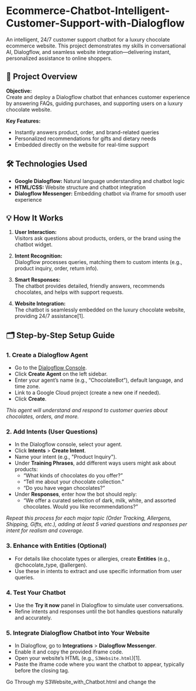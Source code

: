 # Ecommerce-Chatbot-Intelligent-Customer-Support-with-Dialogflow

An intelligent, 24/7 customer support chatbot for a luxury chocolate ecommerce website. This project demonstrates my skills in conversational AI, Dialogflow, and seamless website integration—delivering instant, personalized assistance to online shoppers.

## 🚀 Project Overview

**Objective:**  
Create and deploy a Dialogflow chatbot that enhances customer experience by answering FAQs, guiding purchases, and supporting users on a luxury chocolate website.

**Key Features:**
- Instantly answers product, order, and brand-related queries
- Personalized recommendations for gifts and dietary needs
- Embedded directly on the website for real-time support

## 🛠️ Technologies Used

- **Google Dialogflow:** Natural language understanding and chatbot logic
- **HTML/CSS:** Website structure and chatbot integration
- **Dialogflow Messenger:** Embedding chatbot via iframe for smooth user experience

## 💡 How It Works

1. **User Interaction:**  
   Visitors ask questions about products, orders, or the brand using the chatbot widget.

2. **Intent Recognition:**  
   Dialogflow processes queries, matching them to custom intents (e.g., product inquiry, order, return info).

3. **Smart Responses:**  
   The chatbot provides detailed, friendly answers, recommends chocolates, and helps with support requests.

4. **Website Integration:**  
   The chatbot is seamlessly embedded on the luxury chocolate website, providing 24/7 assistance[1].

## 🗂️ Step-by-Step Setup Guide

### 1. Create a Dialogflow Agent

- Go to the [Dialogflow Console](https://dialogflow.cloud.google.com/).
- Click **Create Agent** on the left sidebar.
- Enter your agent’s name (e.g., “ChocolateBot”), default language, and time zone.
- Link to a Google Cloud project (create a new one if needed).
- Click **Create**.

*This agent will understand and respond to customer queries about chocolates, orders, and more.*

### 2. Add Intents (User Questions)

- In the Dialogflow console, select your agent.
- Click **Intents** > **Create Intent**.
- Name your intent (e.g., "Product Inquiry").
- Under **Training Phrases**, add different ways users might ask about products:
    - “What kinds of chocolates do you offer?”
    - “Tell me about your chocolate collection.”
    - “Do you have vegan chocolates?”
- Under **Responses**, enter how the bot should reply:
    - “We offer a curated selection of dark, milk, white, and assorted chocolates. Would you like recommendations?”

*Repeat this process for each major topic (Order Tracking, Allergens, Shipping, Gifts, etc.), adding at least 5 varied questions and responses per intent for realism and coverage.*

### 3. Enhance with Entities (Optional)

- For details like chocolate types or allergies, create **Entities** (e.g., @chocolate_type, @allergen).
- Use these in intents to extract and use specific information from user queries.

### 4. Test Your Chatbot

- Use the **Try it now** panel in Dialogflow to simulate user conversations.
- Refine intents and responses until the bot handles questions naturally and accurately.

### 5. Integrate Dialogflow Chatbot into Your Website

- In Dialogflow, go to **Integrations** > **Dialogflow Messenger**.
- Enable it and copy the provided iframe code.
- Open your website’s HTML (e.g., `S3Website.html`)[1].
- Paste the iframe code where you want the chatbot to appear, typically before the closing <body>tag.

Go Through my S3Website_with_Chatbot.html and change the <script> in last with your iframe code.
```<!-- Example integration -->
<iframe
  allow="microphone;"
  width="350"
  height="500"
  src="YOUR_DIALOGFLOW_MESSENGER_URL">
</iframe>

```

- Save and deploy your website. (Optional: Use AWS S3 and CloudFront for hosting and global delivery[2].)

## 🗂️ Example User Questions

- What kinds of chocolates do you offer?
- Can you recommend a unique chocolate for gifting?
- Are your chocolates suitable for people with nut allergies?
- How do I track my order after purchase?
- What makes your luxury chocolates special compared to others?

## 🌟 Why This Project Stands Out

- **Real-World Impact:**  
  Solves the challenge of providing instant, always-on customer service for ecommerce.

- **Personalization:**  
  Offers tailored recommendations and allergy-safe suggestions to match individual needs.

- **Professional Integration:**  
  Demonstrates end-to-end skills: chatbot design, intent engineering, and live website deployment.

- **Scalable & Secure:**  
  (Optional) Hosted on AWS S3 and delivered via CloudFront for reliability and speed[2].

## 📝 How to Use

1. Visit the luxury chocolate website.
2. Click the chatbot icon to start a conversation.
3. Ask any question about products, orders, or gifting.
4. Receive instant, helpful responses—anytime!

## 📈 Skills Demonstrated

- Conversational AI & Dialogflow
- Website integration
- Customer-centric problem solving

**Thank you for reviewing my project!**
